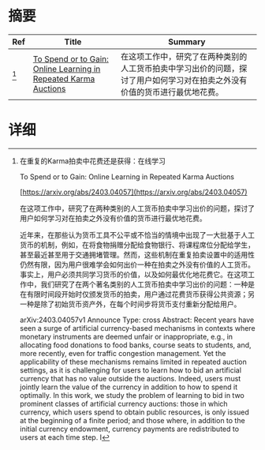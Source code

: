 # 摘要

| Ref | Title | Summary |
| --- | --- | --- |
| [^1] | [To Spend or to Gain: Online Learning in Repeated Karma Auctions](https://arxiv.org/abs/2403.04057) | 在这项工作中，研究了在两种类别的人工货币拍卖中学习出价的问题，探讨了用户如何学习对在拍卖之外没有价值的货币进行最优地花费。 |

# 详细

[^1]: 在重复的Karma拍卖中花费还是获得：在线学习

    To Spend or to Gain: Online Learning in Repeated Karma Auctions

    [https://arxiv.org/abs/2403.04057](https://arxiv.org/abs/2403.04057)

    在这项工作中，研究了在两种类别的人工货币拍卖中学习出价的问题，探讨了用户如何学习对在拍卖之外没有价值的货币进行最优地花费。

    

    近年来，在那些认为货币工具不公平或不恰当的情境中出现了一大批基于人工货币的机制，例如，在将食物捐赠分配给食物银行、将课程席位分配给学生，甚至最近甚至用于交通拥堵管理。然而，这些机制在重复拍卖设置中的适用性仍然有限，因为用户很难学会如何出价一种在拍卖之外没有价值的人工货币。事实上，用户必须共同学习货币的价值，以及如何最优化地花费它。在这项工作中，我们研究了在两个著名类别的人工货币拍卖中学习出价的问题：一种是在有限时间段开始时仅颁发货币的拍卖，用户通过花费货币获得公共资源；另一种是除了初始货币资产外，在每个时间步将货币支付重新分配给用户。

    arXiv:2403.04057v1 Announce Type: cross  Abstract: Recent years have seen a surge of artificial currency-based mechanisms in contexts where monetary instruments are deemed unfair or inappropriate, e.g., in allocating food donations to food banks, course seats to students, and, more recently, even for traffic congestion management. Yet the applicability of these mechanisms remains limited in repeated auction settings, as it is challenging for users to learn how to bid an artificial currency that has no value outside the auctions. Indeed, users must jointly learn the value of the currency in addition to how to spend it optimally. In this work, we study the problem of learning to bid in two prominent classes of artificial currency auctions: those in which currency, which users spend to obtain public resources, is only issued at the beginning of a finite period; and those where, in addition to the initial currency endowment, currency payments are redistributed to users at each time step. I
    


